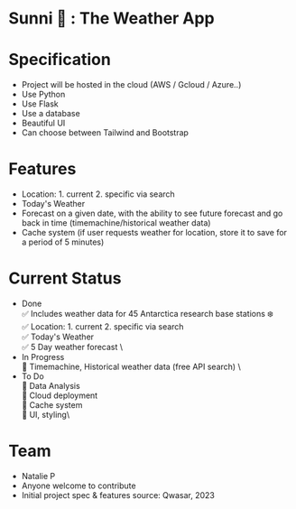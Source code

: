 # Sunni 🐧 : The Weather App

# Specification

- Project will be hosted in the cloud (AWS / Gcloud / Azure..)
- Use Python
- Use Flask
- Use a database
- Beautiful UI
- Can choose between Tailwind and Bootstrap

# Features

- Location: 1. current 2. specific via search
- Today's Weather
- Forecast on a given date, with the ability to see future forecast and go back in time (timemachine/historical weather data)
- Cache system (if user requests weather for location, store it to save for a period of 5 minutes)

# Current Status

- Done\
  ✅ Includes weather data for 45 Antarctica research base stations ❄️ \
  ✅ Location: 1. current 2. specific via search \
  ✅ Today's Weather \
  ✅ 5 Day weather forecast \
- In Progress\
  🚀 Timemachine, Historical weather data (free API search) \
- To Do\
  🚀 Data Analysis\
  🚀 Cloud deployment\
  🚀 Cache system\
  🚀 UI, styling\

# Team

- Natalie P
- Anyone welcome to contribute
- Initial project spec & features source: Qwasar, 2023
